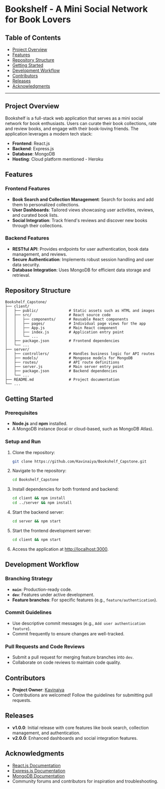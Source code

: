 
# Bookshelf - A Mini Social Network for Book Lovers

## Table of Contents

- [Project Overview](#project-overview)
- [Features](#features)
- [Repository Structure](#repository-structure)
- [Getting Started](#getting-started)
- [Development Workflow](#development-workflow)
- [Contributors](#contributors)
- [Releases](#releases)
- [Acknowledgments](#acknowledgments)

---

## Project Overview

Bookshelf is a full-stack web application that serves as a mini social network for book enthusiasts. Users can curate their book collections, rate and review books, and engage with their book-loving friends. The application leverages a modern tech stack:

- **Frontend**: React.js
- **Backend**: Express.js
- **Database**: MongoDB
- **Hosting**: Cloud platform mentioned - Heroku

## Features

### Frontend Features
- **Book Search and Collection Management**: Search for books and add them to personalized collections.
- **User Dashboards**: Tailored views showcasing user activities, reviews, and curated book lists.
- **Social Integration**: Track friend's reviews and discover new books through their collections.

### Backend Features
- **RESTful API**: Provides endpoints for user authentication, book data management, and reviews.
- **Secure Authentication**: Implements robust session handling and user data security.
- **Database Integration**: Uses MongoDB for efficient data storage and retrieval.

## Repository Structure

```
Bookshelf_Capstone/
├── client/
│   ├── public/              # Static assets such as HTML and images
│   ├── src/                 # React source code
│   │   ├── components/      # Reusable React components
│   │   ├── pages/           # Individual page views for the app
│   │   ├── App.js           # Main React component
│   │   ├── index.js         # Application entry point
│   │   └── ...
│   ├── package.json         # Frontend dependencies
│   └── ...
├── server/
│   ├── controllers/         # Handles business logic for API routes
│   ├── models/              # Mongoose models for MongoDB
│   ├── routes/              # API route definitions
│   ├── server.js            # Main server entry point
│   ├── package.json         # Backend dependencies
│   └── ...
├── README.md                # Project documentation
└── ...
```

## Getting Started

### Prerequisites
- **Node.js** and **npm** installed.
- A MongoDB instance (local or cloud-based, such as MongoDB Atlas).

### Setup and Run

1. Clone the repository:
   ```bash
   git clone https://github.com/Kavinaiya/Bookshelf_Capstone.git
   ```

2. Navigate to the repository:
   ```bash
   cd Bookshelf_Capstone
   ```

3. Install dependencies for both frontend and backend:
   ```bash
   cd client && npm install
   cd ../server && npm install
   ```

4. Start the backend server:
   ```bash
   cd server && npm start
   ```

5. Start the frontend development server:
   ```bash
   cd client && npm start
   ```

6. Access the application at [http://localhost:3000](http://localhost:3000).

## Development Workflow

### Branching Strategy
- **`main`**: Production-ready code.
- **`dev`**: Features under active development.
- **Feature branches**: For specific features (e.g., `feature/authentication`).

### Commit Guidelines
- Use descriptive commit messages (e.g., `Add user authentication feature`).
- Commit frequently to ensure changes are well-tracked.

### Pull Requests and Code Reviews
- Submit a pull request for merging feature branches into `dev`.
- Collaborate on code reviews to maintain code quality.

## Contributors

- **Project Owner**: [Kavinaiya](https://github.com/Kavinaiya)
- Contributions are welcomed! Follow the guidelines for submitting pull requests.

## Releases

- **v1.0.0**: Initial release with core features like book search, collection management, and authentication.
- **v2.0.0**: Enhanced dashboards and social integration features.

## Acknowledgments

- [React.js Documentation](https://reactjs.org/)
- [Express.js Documentation](https://expressjs.com/)
- [MongoDB Documentation](https://www.mongodb.com/docs/)
- Community forums and contributors for inspiration and troubleshooting.

